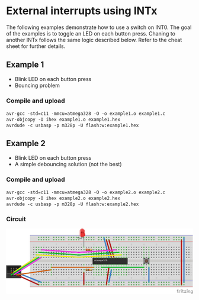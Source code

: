 # External interrupts using INTx

The following examples demonstrate how to use a switch on INT0. The goal of the examples is to toggle an LED on each button press. Chaning to another INTx follows the same logic described below. Refer to the cheat sheet for further details.

## Example 1
* Blink LED on each button press
* Bouncing problem 

### Compile and upload
```
avr-gcc -std=c11 -mmcu=atmega328 -O -o example1.o example1.c
avr-objcopy -O ihex example1.o example1.hex
avrdude -c usbasp -p m328p -U flash:w:example1.hex
```
## Example 2
* Blink LED on each button press
* A simple debouncing solution (not the best)

### Compile and upload
```
avr-gcc -std=c11 -mmcu=atmega328 -O -o example2.o example2.c
avr-objcopy -O ihex example2.o example2.hex
avrdude -c usbasp -p m328p -U flash:w:example2.hex
```

### Circuit
<img src="../../../images/circuit-intx.jpg">
